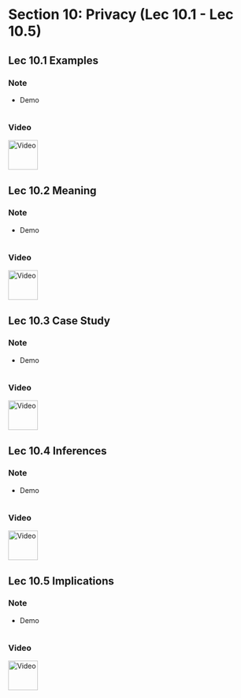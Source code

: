 # Section 10: Privacy (Lec 10.1 - Lec 10.5)

## Lec 10.1 Examples

### Note


+ Demo
    ```html

    ```

### Video 

<a href="https://edx-video.net/BERD83FD2018-V003700_DTH.mp4" alt="Lec 10.1 Examples" target="_blank">
    <img src="http://files.softicons.com/download/system-icons/windows-8-metro-invert-icons-by-dakirby309/png/64x64/Folders%20&%20OS/My%20Videos.png" alt="Video" width="60px"> 
</a>


## Lec 10.2 Meaning

### Note


+ Demo
    ```html

    ```

### Video 

<a href="https://edx-video.net/BERD83FD2018-V004500_DTH.mp4" alt="Lec 10.2 Meaning" target="_blank">
    <img src="http://files.softicons.com/download/system-icons/windows-8-metro-invert-icons-by-dakirby309/png/64x64/Folders%20&%20OS/My%20Videos.png" alt="Video" width="60px"> 
</a>


## Lec 10.3 Case Study

### Note


+ Demo
    ```html

    ```

### Video 

<a href="https://edx-video.net/BERD83FD2018-V004800_DTH.mp4" alt="Lec 10.3 Case Study" target="_blank">
    <img src="http://files.softicons.com/download/system-icons/windows-8-metro-invert-icons-by-dakirby309/png/64x64/Folders%20&%20OS/My%20Videos.png" alt="Video" width="60px"> 
</a>


## Lec 10.4 Inferences

### Note


+ Demo
    ```html

    ```

### Video 

<a href="https://edx-video.net/BERD83FD2018-V004600_DTH.mp4" alt="Lec 10.4 Inferences" target="_blank">
    <img src="http://files.softicons.com/download/system-icons/windows-8-metro-invert-icons-by-dakirby309/png/64x64/Folders%20&%20OS/My%20Videos.png" alt="Video" width="60px"> 
</a>


## Lec 10.5 Implications

### Note


+ Demo
    ```html

    ```

### Video 

<a href="https://edx-video.net/BERD83FD2018-V004700_DTH.mp4" alt="Lec 10.5 Implications" target="_blank">
    <img src="http://files.softicons.com/download/system-icons/windows-8-metro-invert-icons-by-dakirby309/png/64x64/Folders%20&%20OS/My%20Videos.png" alt="Video" width="60px"> 
</a>







